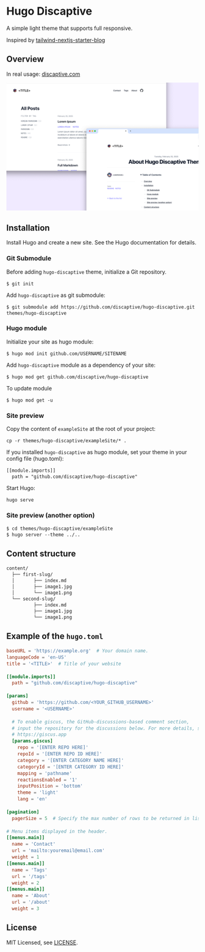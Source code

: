 # Hugo Discaptive

A simple light theme that supports full responsive.

Inspired by [tailwind-nextjs-starter-blog](https://github.com/timlrx/tailwind-nextjs-starter-blog)

## Overview

In real usage: [discaptive.com](https://discaptive.com)

![screenshot](https://raw.githubusercontent.com/discaptive/hugo-discaptive/main/images/screenshot.png)

## Installation

Install Hugo and create a new site. See the Hugo documentation for details.

### Git Submodule

Before adding `hugo-discaptive` theme, initialize a Git repository.

    $ git init

Add `hugo-discaptive` as git submodule:

    $ git submodule add https://github.com/discaptive/hugo-discaptive.git themes/hugo-discaptive

### Hugo module

Initialize your site as hugo module:

    $ hugo mod init github.com/USERNAME/SITENAME

Add `hugo-discaptive` module as a dependency of your site:

    $ hugo mod get github.com/discaptive/hugo-discaptive

To update module

    $ hugo mod get -u

### Site preview

Copy the content of `exampleSite` at the root of your project:

    cp -r themes/hugo-discaptive/exampleSite/* .

If you installed `hugo-discaptive` as hugo module, set your theme in your config file (hugo.toml):

    [[module.imports]]
      path = "github.com/discaptive/hugo-discaptive"

Start Hugo:

    hugo serve

### Site preview (another option)

    $ cd themes/hugo-discaptive/exampleSite
    $ hugo server --theme ../..

## Content structure

```
content/
  ├── first-slug/
  │       ├── index.md
  │       ├── image1.jpg
  │       └── image1.png
  └── second-slug/
          ├── index.md
          ├── image1.jpg
          └── image1.png
```

## Example of the `hugo.toml`

```toml
baseURL = 'https://example.org'  # Your domain name.
languageCode = 'en-US'
title = '<TITLE>'  # Title of your website

[[module.imports]]
  path = "github.com/discaptive/hugo-discaptive"

[params]
  github = 'https://github.com/<YOUR_GITHUB_USERNAME>'
  username = '<USERNAME>'

  # To enable giscus, the GitHub-discussions-based comment section,
  # input the repository for the discussions below. For more details, see
  # https://giscus.app
  [params.giscus]
    repo = '[ENTER REPO HERE]'
    repoId = '[ENTER REPO ID HERE]'
    category = '[ENTER CATEGORY NAME HERE]'
    categoryId = '[ENTER CATEGORY ID HERE]'
    mapping = 'pathname'
    reactionsEnabled = '1'
    inputPosition = 'bottom'
    theme = 'light'
    lang = 'en'

[pagination]
  pagerSize = 5  # Specify the max number of rows to be returned in list

# Menu items displayed in the header.
[[menus.main]]
  name = 'Contact'
  url = 'mailto:youremail@email.com'
  weight = 1
[[menus.main]]
  name = 'Tags'
  url = '/tags'
  weight = 2
[[menus.main]]
  name = 'About'
  url = '/about'
  weight = 3
```

## License

MIT Licensed, see [LICENSE](https://github.com/discaptive/hugo-discaptive/blob/main/LICENSE).

